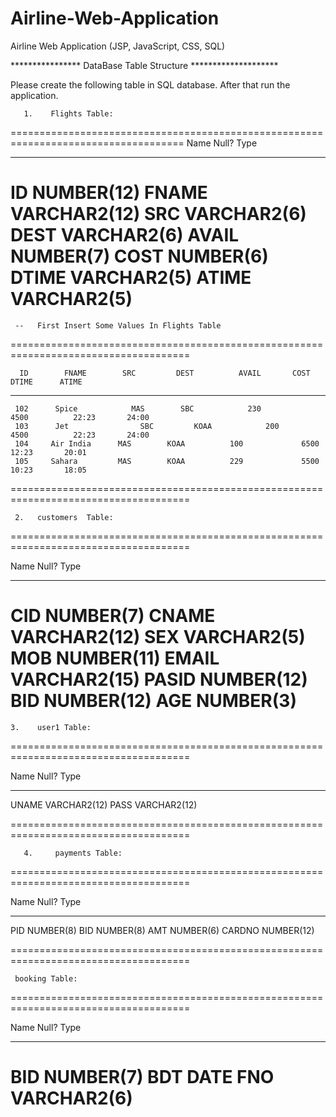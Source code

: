 # Airline-Web-Application
Airline Web Application (JSP, JavaScript, CSS, SQL)


****************  DataBase Table Structure ********************

Please create the following table in SQL database. After that run the application.


       1.    Flights Table:
====================================================================================
 Name                                      Null?    Type
 ----------------------------------------- -------- -------------------------
 ID                                                 NUMBER(12)
 FNAME                                              VARCHAR2(12)
 SRC                                                VARCHAR2(6)
 DEST                                               VARCHAR2(6)
 AVAIL                                              NUMBER(7)
 COST                                               NUMBER(6)
 DTIME                                              VARCHAR2(5)
 ATIME                                              VARCHAR2(5)
=====================================================================================


     --   First Insert Some Values In Flights Table
=====================================================================================

      ID        FNAME        SRC         DEST          AVAIL       COST        DTIME      ATIME
--------      ------------       ------          ------         ----------       ----------       -----           -----
     102      Spice            MAS        SBC            230             4500    	   22:23       24:00
     103      Jet                SBC         KOAA       	 200             4500    	   22:23       24:00
     104     Air India      MAS        KOAA        	 100             6500    	   12:23       20:01
     105     Sahara         MAS        KOAA        	 229             5500    	   10:23       18:05

 =====================================================================================



     2.   customers  Table:
=====================================================================================

 Name                                      Null?    Type
 ----------------------------------------- -------- -----------------
 CID                                                NUMBER(7)
 CNAME                                              VARCHAR2(12)
 SEX                                                VARCHAR2(5)
 MOB                                                NUMBER(11)
 EMAIL                                              VARCHAR2(15)
 PASID                                              NUMBER(12)
 BID                                                NUMBER(12)
 AGE                                                NUMBER(3)
=====================================================================================


    3.    user1 Table:
=====================================================================================                                                                                        

 Name                                      Null?    Type
 ----------------------------------------- -------- ----------------------------
 UNAME                                              VARCHAR2(12)
 PASS                                               VARCHAR2(12)

=====================================================================================


       4.     payments Table:
=====================================================================================

 Name                                      Null?    Type
 ----------------------------------------- -------- ------------------
 PID                                                NUMBER(8)
 BID                                                NUMBER(8)
 AMT                                                NUMBER(6)
 CARDNO                                             NUMBER(12)

=====================================================================================


     booking Table:
=====================================================================================

 Name                                      Null?    Type
 ----------------------------------------- -------- ----------------------------
 BID                                                NUMBER(7)
 BDT                                                DATE
 FNO                                                VARCHAR2(6)
=====================================================================================

         
